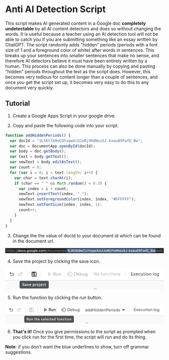 # Anti AI Detection Script

This script makes AI generated content in a Google doc **completely undetectable** by all AI content detectors and does so without changing the words.
It is useful because a teacher using an AI detection tool will not be able to catch you if you are submitting something like an essay written by ChatGPT.
The script randomly adds "hidden" periods (periods with a font size of 1 and a foreground color of white) after words in sentences.
This breaks up your sentences into smaller sentences that make no sense, and therefore AI detectors believe it must have been entirely written by a human.
This process can also be done manually by copying and pasting "hidden" periods throughout the text as the script does.
However, this becomes very tedious for content longer than a couple of sentences, and once you get the script set up, it becomes very easy to do this to any document very quickly.

## Tutorial

1. Create a Google Apps Script in your google drive.

2. Copy and paste the following code into your script.

```javascript (google script is basically just old javascript)
function addHiddenPeriods() {
  var docId = "1LtKtlb9oCUYxqwXcUJoRjVHdNsxSJ-kxeu05FwfE_Bw";
  var doc = DocumentApp.openById(docId);
  var body = doc.getBody();
  var text = body.getText();
  var newText = body.editAsText();
  var count = 0;
  for (var i = 0; i < text.length; i++) {
    var char = text.charAt(i);
    if (char == " " && Math.random() < 0.3) {
      var index = i + count;
      newText.insertText(index, ".");
      newText.setForegroundColor(index, index, "#FFFFFF");
      newText.setFontSize(index, index, 1);
      count++;
    }
  }
}
```

3. Change the the value of docId to your document id which can be found in the document url.

![Document Id](./assets/id.png)

4. Save the project by clicking the save icon.

![Save Icon](./assets/save.png)

5. Run the function by clicking the run button.

![Run Button](./assets/run.png)

6. **That's it!** Once you give permissions to the script as prompted when you click run for the first time, the script will run and do its thing.

**Note**: if you don't want the blue underlines to show, turn off grammar suggestions.